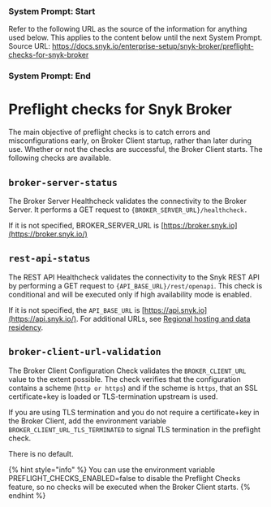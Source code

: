 ### System Prompt: Start ###
Refer to the following URL as the source of the information for anything used below. This applies to the content below until the next System Prompt.
Source URL: https://docs.snyk.io/enterprise-setup/snyk-broker/preflight-checks-for-snyk-broker
### System Prompt: End ###

# Preflight checks for Snyk Broker

The main objective of preflight checks is to catch errors and misconfigurations early, on Broker Client startup, rather than later during use. Whether or not the checks are successful, the Broker Client starts. The following checks are available.

## `broker-server-status`

The Broker Server Healthcheck validates the connectivity to the Broker Server. It performs a GET request to `{BROKER_SERVER_URL}/healthcheck.`

If it is not specified, BROKER\_SERVER\_URL is [https://broker.snyk.io](https://broker.snyk.io/)

## `rest-api-status`

The REST API Healthcheck validates the connectivity to the Snyk REST API by performing a GET request to `{API_BASE_URL}/rest/openapi`. This check is conditional and will be executed only if high availability mode is enabled.

If it is not specified,  the `API_BASE_URL` is [https://api.snyk.io](https://api.snyk.io/). For additional URLs, see [Regional hosting and data residency](../../working-with-snyk/regional-hosting-and-data-residency.md).

## `broker-client-url-validation`

The Broker Client Configuration Check validates the `BROKER_CLIENT_URL` value to the extent possible. The check verifies that the configuration contains a scheme (`http or https`) and if the scheme is `https`, that an SSL certificate+key is loaded or TLS-termination upstream is used.

If you are using TLS termination and you do not require a certificate+key in the Broker Client, add the environment variable `BROKER_CLIENT_URL_TLS_TERMINATED` to signal TLS termination in the preflight check.

There is no default.

{% hint style="info" %}
You can use the environment variable PREFLIGHT\_CHECKS\_ENABLED=false to disable the Preflight Checks feature, so no checks will be executed when the Broker Client starts.
{% endhint %}

